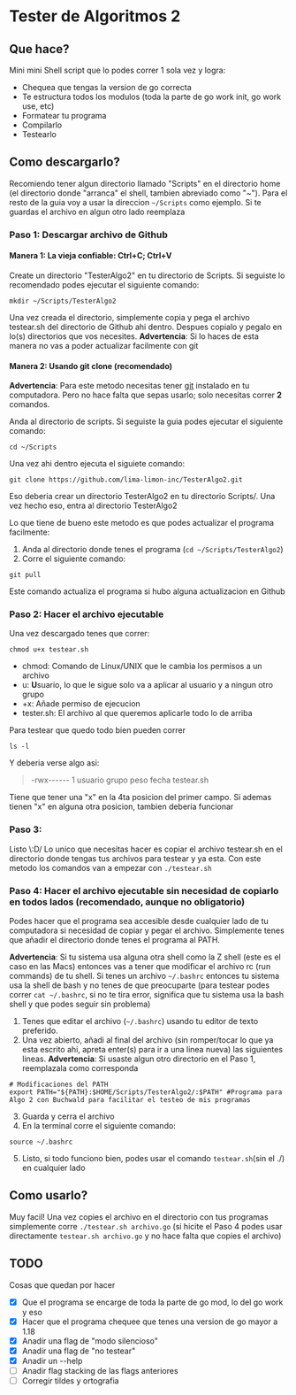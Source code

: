 # Tester de Algoritmos 2
## Que hace?
Mini mini Shell script que lo podes correr 1 sola vez y logra:

- Chequea que tengas la version de go correcta
- Te estructura todos los modulos (toda la parte de go work init, go work use, etc)
- Formatear tu programa
- Compilarlo
- Testearlo

## Como descargarlo?
Recomiendo tener algun directorio llamado "Scripts" en el directorio home (el directorio donde "arranca" el shell, tambien abreviado como "~"). Para el resto de la guia voy a usar la direccion `~/Scripts` como ejemplo. Si te guardas el archivo en algun otro lado reemplaza
### Paso 1: Descargar archivo de Github
#### Manera 1: La vieja confiable: Ctrl+C; Ctrl+V
Create un directorio "TesterAlgo2" en tu directorio de Scripts. Si seguiste lo recomendado podes ejecutar el siguiente comando:
```
mkdir ~/Scripts/TesterAlgo2
```
Una vez creada el directorio, simplemente copia y pega el archivo testear.sh del directorio de Github ahi dentro. Despues copialo y pegalo en lo(s) directorios que vos necesites. 
**Advertencia**: Si lo haces de esta manera no vas a poder actualizar facilmente con git
#### Manera 2: Usando git clone (recomendado)
**Advertencia**: Para este metodo necesitas tener [git](https://es.wikipedia.org/wiki/Git) instalado en tu computadora. Pero no hace falta que sepas usarlo; solo necesitas correr **2** comandos.

Anda al directorio de scripts. Si seguiste la guia podes ejecutar el siguiente comando:
```
cd ~/Scripts
``` 
Una vez ahi dentro ejecuta el siguiete comando:
```
git clone https://github.com/lima-limon-inc/TesterAlgo2.git
```
Eso deberia crear un directorio TesterAlgo2 en tu directorio Scripts/.
Una vez hecho eso, entra al directorio TesterAlgo2

Lo que tiene de bueno este metodo es que podes actualizar el programa facilmente:
1. Anda al directorio donde tenes el programa (`cd ~/Scripts/TesterAlgo2`)
2. Corre el siguiente comando:
```
git pull
```
Este comando actualiza el programa si hubo alguna actualizacion en Github

### Paso 2: Hacer el archivo ejecutable
Una vez descargado tenes que correr:
```
chmod u+x testear.sh
```
- chmod: Comando de Linux/UNIX que le cambia los permisos a un archivo
- u: **U**suario, lo que le sigue solo va a aplicar al usuario y a ningun otro grupo
- +x: Añade permiso de ejecucion
- tester.sh: El archivo al que queremos aplicarle todo lo de arriba

Para testear que quedo todo bien pueden correr 
```
ls -l
```
Y deberia verse algo asi:
> -rwx------ 1 usuario grupo peso fecha testear.sh

Tiene que tener una "x" en la 4ta posicion del primer campo. Si ademas tienen "x" en alguna otra posicion, tambien deberia funcionar

### Paso 3:
Listo \\:D/
Lo unico que necesitas hacer es copiar el archivo testear.sh en el directorio donde tengas tus archivos para testear y ya esta.
Con este metodo los comandos van a empezar con `./testear.sh`

### Paso 4: Hacer el archivo ejecutable sin necesidad de copiarlo en todos lados (recomendado, aunque no obligatorio)
Podes hacer que el programa sea accesible desde cualquier lado de tu computadora si necesidad de copiar y pegar el archivo.
Simplemente tenes que añadir el directorio donde tenes el programa al PATH.

**Advertencia**: Si tu sistema usa alguna otra shell como la Z shell (este es el caso en las Macs) entonces vas a tener que modificar el archivo rc (run commands) de tu shell. Si tenes un archivo `~/.bashrc` entonces tu sistema usa la shell de bash y no tenes de que preocuparte (para testear podes correr `cat ~/.bashrc`, si no te tira error, significa que tu sistema usa la bash shell y que podes seguir sin problema)

1. Tenes que editar el archivo (`~/.bashrc`) usando tu editor de texto preferido. 
2. Una vez abierto, añadi al final del archivo (sin romper/tocar lo que ya esta escrito ahi, apreta enter(s) para ir a una linea nueva) las siguientes lineas. **Advertencia**: Si usaste algun otro directorio en el Paso 1, reemplazala como corresponda
```
# Modificaciones del PATH 
export PATH="${PATH}:$HOME/Scripts/TesterAlgo2/:$PATH" #Programa para Algo 2 con Buchwald para facilitar el testeo de mis programas
```
3. Guarda y cerra el archivo
4. En la terminal corre el siguiente comando: 
```
source ~/.bashrc
```
5. Listo, si todo funciono bien, podes usar el comando `testear.sh`(sin el ./) en cualquier lado

## Como usarlo?
Muy facil! Una vez copies el archivo en el directorio con tus programas simplemente corre `./testear.sh archivo.go` (si hicite el Paso 4 podes usar directamente `testear.sh archivo.go` y no hace falta que copies el archivo)

## TODO
Cosas que quedan por hacer
- [X] Que el programa se encarge de toda la parte de go mod, lo del go work y eso
- [X] Hacer que el programa chequee que tenes una version de go mayor a 1.18
- [X] Anadir una flag de "modo silencioso"
- [X] Anadir una flag de "no testear"
- [X] Anadir un --help
- [ ] Anadir flag stacking de las flags anteriores
- [ ] Corregir tildes y ortografia
